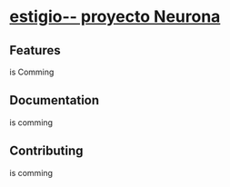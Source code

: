 # [estigio-- proyecto Neurona ](http://hestigioportal.com)

## Features
is Comming

## Documentation
is comming

## Contributing

is comming


